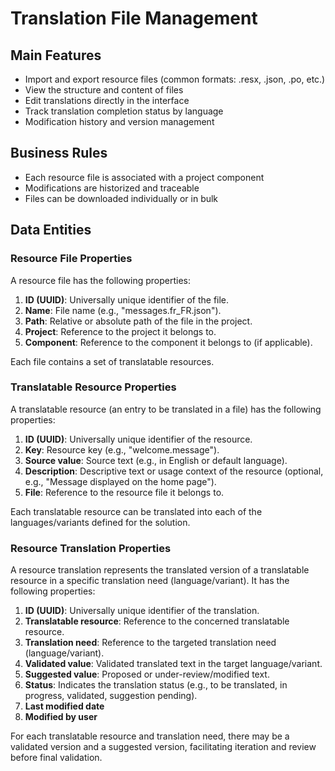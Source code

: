 # Translation File Management

## Main Features

- Import and export resource files (common formats: .resx, .json, .po, etc.)
- View the structure and content of files
- Edit translations directly in the interface
- Track translation completion status by language
- Modification history and version management

## Business Rules

- Each resource file is associated with a project component
- Modifications are historized and traceable
- Files can be downloaded individually or in bulk

## Data Entities

### Resource File Properties

A resource file has the following properties:

1. **ID (UUID)**: Universally unique identifier of the file.
2. **Name**: File name (e.g., "messages.fr_FR.json").
3. **Path**: Relative or absolute path of the file in the project.
4. **Project**: Reference to the project it belongs to.
5. **Component**: Reference to the component it belongs to (if applicable).

Each file contains a set of translatable resources.

### Translatable Resource Properties

A translatable resource (an entry to be translated in a file) has the following properties:

1. **ID (UUID)**: Universally unique identifier of the resource.
2. **Key**: Resource key (e.g., "welcome.message").
3. **Source value**: Source text (e.g., in English or default language).
4. **Description**: Descriptive text or usage context of the resource (optional, e.g., "Message displayed on the home page").
5. **File**: Reference to the resource file it belongs to.

Each translatable resource can be translated into each of the languages/variants defined for the solution.

### Resource Translation Properties

A resource translation represents the translated version of a translatable resource in a specific translation need (language/variant). It has the following properties:

1. **ID (UUID)**: Universally unique identifier of the translation.
2. **Translatable resource**: Reference to the concerned translatable resource.
3. **Translation need**: Reference to the targeted translation need (language/variant).
4. **Validated value**: Validated translated text in the target language/variant.
5. **Suggested value**: Proposed or under-review/modified text.
6. **Status**: Indicates the translation status (e.g., to be translated, in progress, validated, suggestion pending).
7. **Last modified date**
8. **Modified by user**

For each translatable resource and translation need, there may be a validated version and a suggested version, facilitating iteration and review before final validation.
